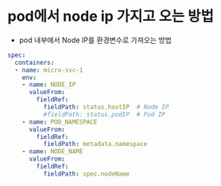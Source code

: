 # pod에서 node ip 가지고 오는 방법



- pod 내부에서 Node IP를 환경변수로 가져오는 방법

``` yaml
spec:
  containers:
  - name: micro-svc-1
    env:
    - name: NODE_IP
      valueFrom:
        fieldRef:
          fieldPath: status.hostIP  # Node IP
          #fieldPath: status.podIP  # Pod IP
    - name: POD_NAMESPACE
      valueFrom:
        fieldRef:
          fieldPath: metadata.namespace
    - name: NODE_NAME
      valueFrom:
        fieldRef:
          fieldPath: spec.nodeName
```

